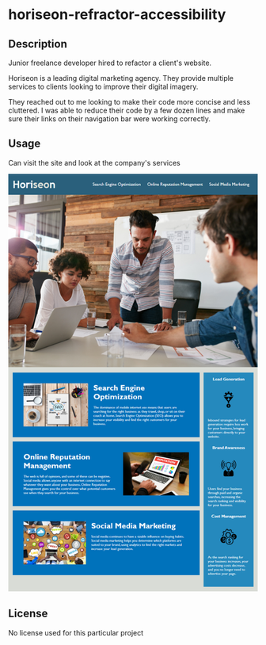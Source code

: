 # horiseon-refractor-accessibility

## Description

Junior freelance developer hired to refactor a client's website. 

Horiseon is a leading digital marketing agency. They provide multiple services to clients looking to improve their digital imagery.

They reached out to me looking to make their code more concise and less cluttered. I was able to reduce their code by a few dozen lines and make sure their links on their navigation bar were working correctly.

## Usage

Can visit the site and look at the company's services

![horiseon outlook example image](./assets/horiseon-outlook.png)


## License

No license used for this particular project
